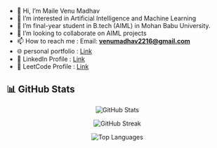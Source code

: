 - 👋 Hi, I’m Maile Venu Madhav
- 👀 I’m interested in Artificial Intelligence and Machine Learning
- 🌱 I’m final-year student in B.tech (AIML) in Mohan Babu University.
- 💞️ I’m looking to collaborate on AIML projects
- 📫 How to reach me : Email: **venumadhav2216@gmail.com**
- 🌐 personal portfolio : [Link](https://portfolio-lovat-sigma-48.vercel.app/)
- 👤 LinkedIn Profile : [Link](https://www.linkedin.com/in/venu-madhav-maile-16v/)
- 🎯 LeetCode Profile : [Link](https://leetcode.com/u/Maile_Venu_Madhav/)

## 📊 GitHub Stats

<p align="center">
  <img src="https://github-readme-stats.vercel.app/api?username=Venu-16&show_icons=true&count_private=true&hide=prs,issues&theme=tokyonight" alt="GitHub Stats" />
</p>

<p align="center">
  <img src="https://github-readme-streak-stats.herokuapp.com?user=Venu-16&theme=tokyonight&hide_border=true" alt="GitHub Streak" />
</p>

<p align="center">
  <img src="https://github-readme-stats.vercel.app/api/top-langs/?username=Venu-16&layout=compact&theme=tokyonight" alt="Top Languages" />
</p>


<!---
Venu-16/Venu-16 is a ✨ special ✨ repository because its `README.md` (this file) appears on your GitHub profile.
You can click the Preview link to take a look at your changes.
--->
